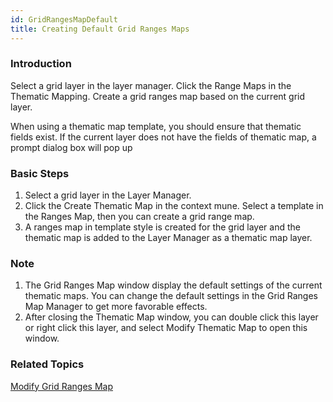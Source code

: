```yaml
---
id: GridRangesMapDefault
title: Creating Default Grid Ranges Maps
---
```

### Introduction

Select a grid layer in the layer manager. Click the Range Maps in the Thematic Mapping. Create a grid ranges map based on the current grid layer.

When using a thematic map template, you should ensure that thematic fields exist. If the current layer does not have the fields of thematic map, a prompt dialog box will pop up

### Basic Steps

1. Select a grid layer in the Layer Manager.
2. Click the Create Thematic Map in the context mune. Select a template in the Ranges Map, then you can create a grid range map. 
3. A ranges map in template style is created for the grid layer and the thematic map is added to the Layer Manager as a thematic map layer.

### Note

1. The Grid Ranges Map window display the default settings of the current thematic maps. You can change the default settings in the Grid Ranges Map Manager to get more favorable effects.
2. After closing the Thematic Map window, you can double click this layer or right click this layer, and select Modify Thematic Map to open this window.

### Related Topics

[Modify Grid Ranges Map](GridRangesMapGroupDia)

